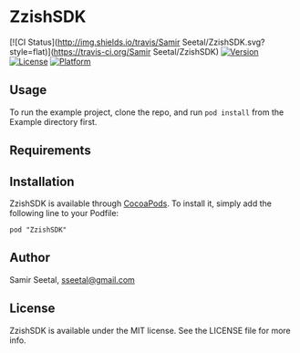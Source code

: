 # ZzishSDK

[![CI Status](http://img.shields.io/travis/Samir Seetal/ZzishSDK.svg?style=flat)](https://travis-ci.org/Samir Seetal/ZzishSDK)
[![Version](https://img.shields.io/cocoapods/v/ZzishSDK.svg?style=flat)](http://cocoadocs.org/docsets/ZzishSDK)
[![License](https://img.shields.io/cocoapods/l/ZzishSDK.svg?style=flat)](http://cocoadocs.org/docsets/ZzishSDK)
[![Platform](https://img.shields.io/cocoapods/p/ZzishSDK.svg?style=flat)](http://cocoadocs.org/docsets/ZzishSDK)

## Usage

To run the example project, clone the repo, and run `pod install` from the Example directory first.

## Requirements

## Installation

ZzishSDK is available through [CocoaPods](http://cocoapods.org). To install
it, simply add the following line to your Podfile:

    pod "ZzishSDK"

## Author

Samir Seetal, sseetal@gmail.com

## License

ZzishSDK is available under the MIT license. See the LICENSE file for more info.


